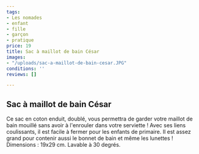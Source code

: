 ```yaml
---
tags:
- Les nomades
- enfant
- fille
- garçon
- pratique
price: 19
title: Sac à maillot de bain César
images:
- "/uploads/sac-a-maillot-de-bain-cesar.JPG"
conditions: ''
reviews: []

---
```

## Sac à maillot de bain César

Ce sac en coton enduit, doublé, vous permettra de garder votre maillot de bain mouillé sans avoir à l'enrouler dans votre serviette ! Avec ses liens coulissants, il est facile à fermer pour les enfants de primaire. Il est assez grand pour contenir aussi le bonnet de bain et même les lunettes ! Dimensions : 19x29 cm. Lavable à 30 degrés.